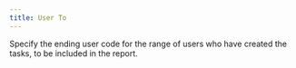 ```yaml
---
title: User To
---
```



Specify the ending user code for the range of users who have created  the tasks, to be included in the report.
